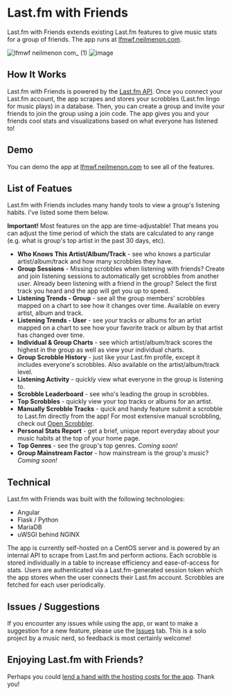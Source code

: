 # Last.fm with Friends

Last.fm with Friends extends existing Last.fm features to give music stats for a group of friends. The app runs at [lfmwf.neilmenon.com](https://lfmwf.neilmenon.com).

![lfmwf neilmenon com_ (1)](https://github.com/neilmenon/lastfm-with-friends/assets/47338272/e2e35a5e-c419-41e1-a15c-2297ccf28fad)
![image](https://github.com/neilmenon/lastfm-with-friends/assets/47338272/d0078474-0967-4a9e-9c6e-43e95cd0c574)


## How It Works
Last.fm with Friends is powered by the [Last.fm API](https://www.last.fm/api). Once you connect your Last.fm account, the app scrapes and stores your scrobbles (Last.fm lingo for music plays) in a database. Then, you can create a group and invite your friends to join the group using a join code. The app gives you and your friends cool stats and visualizations based on what everyone has listened to!

## Demo
You can demo the app at [lfmwf.neilmenon.com](https://lfmwf.neilmenon.com) to see all of the features.

## List of Featues
Last.fm with Friends includes many handy tools to view a group's listening habits. I've listed some them below.

**Important!** Most features on the app are time-adjustable! That means you can adjust the time period of which the stats are calculated to any range (e.g. what is group's top artist in the past 30 days, etc).
- **Who Knows This Artist/Album/Track** - see who knows a particular artist/album/track and how many scrobbles they have.
- **Group Sessions** - Missing scrobbles when listening with friends? Create and join listening sessions to automatically get scrobbles from another user. Already been listening with a friend in the group? Select the first track you heard and the app will get you up to speed.
- **Listening Trends - Group** - see all the group members' scrobbles mapped on a chart to see how it changes over time. Available on every artist, album and track.
- **Listening Trends - User** - see *your* tracks or albums for an artist mapped on a chart to see how your favorite track or album by that artist has changed over time.
- **Individual & Group Charts** - see which artist/album/track scores the highest in the group as well as view your individual charts.
- **Group Scrobble History** - just like your Last.fm profile, except it includes everyone's scrobbles. Also available on the artist/album/track level.
- **Listening Activity** - quickly view what everyone in the group is listening to.
- **Scrobble Leaderboard** - see who's leading the group in scrobbles.
- **Top Scrobbles** - quickly view your top tracks or albums for an artist.
- **Manually Scrobble Tracks** - quick and handy feature submit a scrobble to Last.fm directly from the app! For most extensive manual scrobbling, check out [Open Scrobbler](https://openscrobbler.com/).
- **Personal Stats Report** - get a brief, unique report everyday about your music habits at the top of your home page.
- **Top Genres** - see the group's top genres. *Coming soon!*
- **Group Mainstream Factor** - how mainstream is the group's music? *Coming soon!*

## Technical
Last.fm with Friends was built with the following technologies:

- Angular
- Flask / Python
- MariaDB
- uWSGI behind NGINX

The app is currently self-hosted on a CentOS server and is powered by an internal API to scrape from Last.fm and perform actions. Each scrobble is stored individually in a table to increase efficiency and ease-of-access for stats. Users are authenticated via a Last.fm-generated session token which the app stores when the user connects their Last.fm account. Scrobbles are fetched for each user periodically.

## Issues / Suggestions
If you encounter any issues while using the app, or want to make a suggestion for a new feature, please use the [Issues](https://github.com/neilmenon/lastfm-with-friends/issues) tab. This is a solo project by a music nerd, so feedback is most certainly welcome!

## Enjoying Last.fm with Friends?
Perhaps you could [lend a hand with the hosting costs for the app](https://www.buymeacoffee.com/neilmenon). Thank you!
